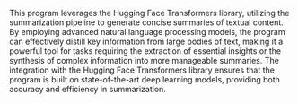 This program leverages the Hugging Face Transformers library, utilizing the summarization pipeline to generate concise summaries of textual content. By employing advanced natural language processing models, the program can effectively distill key information from large bodies of text, making it a powerful tool for tasks requiring the extraction of essential insights or the synthesis of complex information into more manageable summaries. The integration with the Hugging Face Transformers library ensures that the program is built on state-of-the-art deep learning models, providing both accuracy and efficiency in summarization.
